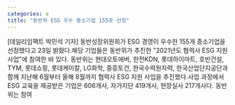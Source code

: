 ```yaml
---
categories: e
title: "동반위 ESG 우수 중소기업 155곳 선정"
---
```

[데일리임팩트 박민석 기자] 동반성장위원회가 ESG 경영이 우수한 155개 중소기업을 선정했다고 23일 밝혔다.해당 기업들은 동반위가 추진한 "2021년도 협력사 ESG 지원사업"에 참여한 바 있다. 동반위는 현대오토에버, 한전KDN, 롯데하이마트, 호반건설, TYM, 롯데쇼핑, 롯데케미칼, LG화학, 중흥토건, 한국수력원자력, 한국산업단지공단과 함께 지난해 6월부터 올해 8월까지 협력사 ESG 지원 사업을 추진했다.사업 과정에서 ESG 교육을 제공받은 기업은 606개사, 자가지단 419개사, 현장실사 217개사다. 동반위는 참여
